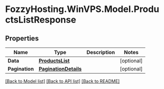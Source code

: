 # FozzyHosting.WinVPS.Model.ProductsListResponse
## Properties

Name | Type | Description | Notes
------------ | ------------- | ------------- | -------------
**Data** | [**ProductsList**](ProductsList.md) |  | [optional] 
**Pagination** | [**PaginationDetails**](PaginationDetails.md) |  | [optional] 

[[Back to Model list]](../README.md#documentation-for-models) [[Back to API list]](../README.md#documentation-for-api-endpoints) [[Back to README]](../README.md)

